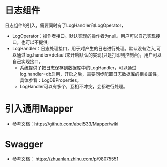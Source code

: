 # 日志组件
日志组件的引入，需要同时有了LogHandler和LogOperator，
- LogOperator：操作者接口。默认实现的操作者为null。用户可以自己实现接口，也可以不提供;
- LogHandler：日志处理接口，用于对产生的日志进行处理。默认没有注入,可以通过log.handler=default来开启默认的实现(只是打印到控制台)，用户可以自己实现接口。
    - 系统提供了把日志保存到数据库中的LogHandler，可以通过log.handler=db启用，开启之后，需要同步配置日志数据库的相关属性，具体参看：LogDBProperties。
    - LogHandler可以有多个，互相不冲突，会都进行处理。
    
# 引入通用Mapper
- 参考文档：https://github.com/abel533/Mapper/wiki


# Swagger 
- 参考文档： https://zhuanlan.zhihu.com/p/98075551
